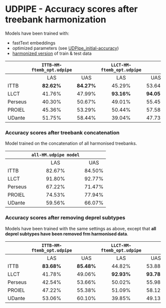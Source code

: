 # UDPIPE - Accuracy scores after treebank harmonization

Models have been trained with:
* fastText embeddings
* optimized parameters (see [UDPipe_initial-accuracy](https://github.com/fjambe/Latin-variability/blob/main/UDPipe/udpipe_initial-accuracy.md))
* [harmonized version](https://github.com/fjambe/Latin-variability/tree/main/harmonization/harmonized-treebanks) of train & test data

||`ITTB-HM-ftemb_opt.udpipe`||`LLCT-HM-ftemb_opt.udpipe`||`Perseus-HM-ftemb_opt.udpipe`||`PROIEL-HM-ftemb_opt.udpipe`||`UDante-HM-ftemb_opt.udpipe`||
| --- | :---: | :---: | :---: | :---: | :---: | :---: | :---: | :---: | :---: | :---: |
||LAS|UAS|LAS|UAS|LAS|UAS|LAS|UAS|LAS|UAS|
|ITTB|**82.62%**|**84.27%**|45.29%|53.64%|44.57%|54.39%|40.97%|51.24%|61.77%|67.50%|
|LLCT|41.76%|47.99%|**93.16%**|**94.05%**|44.10%|51.91%|46.93%|56.65%|43.10%|49.84%|
|Perseus|40.30%|50.67%|49.01%|55.45%|**62.46%**|**66.77%**|50.24%|59.35%|43.52%|54.15%|
|PROIEL|45.36%|53.29%|50.44%|57.58%|52.73%|59.18%|**75.28%**|**78.44%**|45.56%|54.31%|
|UDante|51.75%|58.44%|39.04%|47.73%|35.85%|45.23%|32.60%|44.25%|**54.64%**|**61.58%**|


### Accuracy scores after treebank concatenation

Model trained on the concatenation of all harmonised treebanks.

||`all-HM.udpipe model`||
| --- | :---: | :---: |
||LAS|UAS|
|ITTB|82.67%|84.50%|
|LLCT|91.80%|92.77%|
|Perseus|67.22%|71.47%|
|PROIEL|74.53%|77.94%|
|UDante|59.56%|66.07%|

### Accuracy scores after removing deprel subtypes

Models have been trained with the same settings as above, except that **all deprel subtypes have been removed frm harmonised data**.


||`ITTB-HM-ftemb_opt.udpipe`||`LLCT-HM-ftemb_opt.udpipe`||`Perseus-HM-ftemb_opt.udpipe`||`PROIEL-HM-ftemb_opt.udpipe`||`UDante-HM-ftemb_opt.udpipe`||
| --- | :---: | :---: | :---: | :---: | :---: | :---: | :---: | :---: | :---: | :---: |
||LAS|UAS|LAS|UAS|LAS|UAS|LAS|UAS|LAS|UAS|
|ITTB|**83.68%**|**85.48%**|44.82%|53.88%|45.06%|54.99%|41.14%|52.72%|60.02%|65.93%|
|LLCT|41.78%|49.06%|**92.93%**|**93.78%**|46.05%|52.71%|44.67%|55.21%|44.44%|52.41%|
|Perseus|42.54%|53.66%|50.02%|55.98%|**63.67%**|**67.86%**|50.60%|60.53%|44.85%|55.83%|
|PROIEL|47.22%|55.38%|51.09%|58.12%|53.95%|60.41%|**75.04%**|**78.26%**|45.62%|54.09%|
|UDante|53.06%|60.10%|39.85%|49.13%|36.00%|46.52%|33.85%|47.53%|**51.57%**|**58.38%**|

